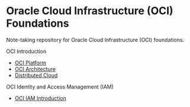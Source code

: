 # Oracle Cloud Infrastructure (OCI) Foundations

Note-taking repository for Oracle Cloud Infrastructure (OCI) foundations.

OCI Introduction

- [OCI Platform](/images/oci_platform.md)
- [OCI Architecture](/docs/oci_architecture.md)
- [Distributed Cloud](/docs/distributed_cloud.md)

OCI Identity and Access Management (IAM)
- [OCI IAM Introduction](/images/oci_iam_introduction.md)

